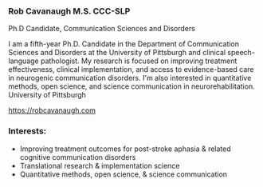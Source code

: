 ### Rob Cavanaugh M.S. CCC-SLP

Ph.D Candidate, Communication Sciences and Disorders

I am a fifth-year Ph.D. Candidate in the Department of Communication Sciences and Disorders at the University of Pittsburgh and clinical speech-language pathologist. My research is focused on improving treatment effectiveness, clinical implementation, and access to evidence-based care in neurogenic communication disorders. I'm also interested in quantitative methods, open science, and science communication in neurorehabilitation.
University of Pittsburgh

https://robcavanaugh.com

### Interests:
- Improving treatment outcomes for post-stroke aphasia & related cognitive communication disorders
- Translational research & implementation science
- Quantitative methods, open science, & science communication
